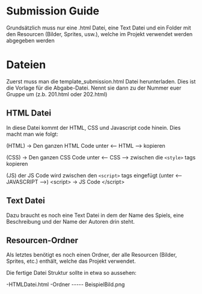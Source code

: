 # Submission Guide

Grundsätzlich muss nur eine .html Datei, eine Text Datei und ein Folder mit den Resourcen (Bilder, Sprites, usw.), welche im Projekt verwendet werden abgegeben werden

# Dateien

Zuerst muss man die template_submission.html Datei herunterladen. Dies ist die Vorlage für die Abgabe-Datei. Nennt sie dann zu der Nummer euer Gruppe um (z.b. 201.html oder 202.html)

## HTML Datei

In diese Datei kommt der HTML, CSS und Javascript code hinein. Dies macht man wie folgt: 

(HTML)
-> Den ganzen HTML Code unter \<-- HTML --> kopieren

(CSS)
-> Den ganzen CSS Code unter \<-- CSS --> zwischen die `<style>` tags kopieren

(JS)
der JS Code wird zwischen den `<script>` tags eingefügt (unter \<-- JAVASCRIPT -->)
\<script>
	-> JS Code
\</script>

## Text Datei

Dazu braucht es noch eine Text Datei in dem der Name des Spiels, eine Beschreibung und der Name der Autoren drin steht.

## Resourcen-Ordner

Als letztes benötigt es noch einen Ordner, der alle Resourcen (Bilder, Sprites, etc.) enthält, welche das Projekt verwendet.

Die fertige Datei Struktur sollte in etwa so aussehen:

 -HTMLDatei.html
 -Ordner
 ----- BeispielBild.png
